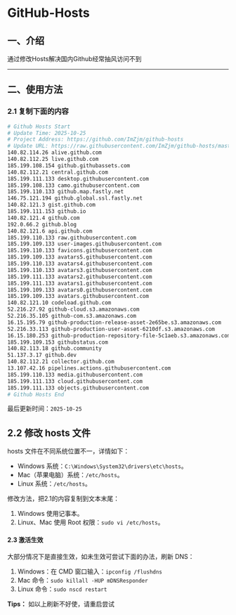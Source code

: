 # GitHub-Hosts

## 一、介绍
通过修改Hosts解决国内Github经常抽风访问不到

---

## 二、使用方法

### 2.1 复制下面的内容
```bash
# Github Hosts Start
# Update Time: 2025-10-25
# Project Address: https://github.com/ImZjm/github-hosts
# Update URL: https://raw.githubusercontent.com/ImZjm/github-hosts/master/hosts
140.82.114.26 alive.github.com
140.82.112.25 live.github.com
185.199.108.154 github.githubassets.com
140.82.112.21 central.github.com
185.199.111.133 desktop.githubusercontent.com
185.199.108.133 camo.githubusercontent.com
185.199.110.133 github.map.fastly.net
146.75.121.194 github.global.ssl.fastly.net
140.82.121.3 gist.github.com
185.199.111.153 github.io
140.82.121.4 github.com
192.0.66.2 github.blog
140.82.121.6 api.github.com
185.199.110.133 raw.githubusercontent.com
185.199.109.133 user-images.githubusercontent.com
185.199.110.133 favicons.githubusercontent.com
185.199.109.133 avatars5.githubusercontent.com
185.199.110.133 avatars4.githubusercontent.com
185.199.110.133 avatars3.githubusercontent.com
185.199.111.133 avatars2.githubusercontent.com
185.199.111.133 avatars1.githubusercontent.com
185.199.109.133 avatars0.githubusercontent.com
185.199.109.133 avatars.githubusercontent.com
140.82.121.10 codeload.github.com
52.216.27.92 github-cloud.s3.amazonaws.com
52.216.35.105 github-com.s3.amazonaws.com
16.15.195.79 github-production-release-asset-2e65be.s3.amazonaws.com
52.216.33.113 github-production-user-asset-6210df.s3.amazonaws.com
16.15.180.253 github-production-repository-file-5c1aeb.s3.amazonaws.com
185.199.109.153 githubstatus.com
140.82.113.18 github.community
51.137.3.17 github.dev
140.82.112.21 collector.github.com
13.107.42.16 pipelines.actions.githubusercontent.com
185.199.110.133 media.githubusercontent.com
185.199.111.133 cloud.githubusercontent.com
185.199.111.133 objects.githubusercontent.com
# Github Hosts End

```
最后更新时间：`2025-10-25`

## 2.2 修改 hosts 文件
hosts 文件在不同系统位置不一，详情如下：
- Windows 系统：`C:\Windows\System32\drivers\etc\hosts`。
- Mac（苹果电脑）系统：`/etc/hosts`。
- Linux 系统：`/etc/hosts`。

修改方法，把2.1的内容复制到文本末尾：

1. Windows 使用记事本。
2. Linux、Mac 使用 Root 权限：`sudo vi /etc/hosts`。

#### 2.3 激活生效
大部分情况下是直接生效，如未生效可尝试下面的办法，刷新 DNS：

1. Windows：在 CMD 窗口输入：`ipconfig /flushdns`
2. Mac 命令：`sudo killall -HUP mDNSResponder`
3. Linux 命令：`sudo nscd restart`

**Tips：** 如以上刷新不好使，请重启尝试
